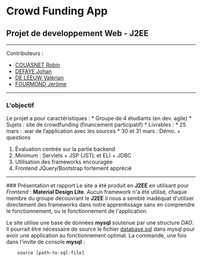 # Crowd Funding App

## Projet de developpement Web - J2EE

- - -

Contributeurs :
* [COUASNET Robin](http://github.com/rcouasnet)
* [DEFAYE Johan](https://github.com/jdefaye)
* [DE LEEUW Valérian](http://github.com/vdeleeuw)
* [FOURMOND Jérôme](https://github.com/jfourmond)

- - -

### L'objectif

Le projet a pour caractéristiques :
	* Groupe de 4 étudiants (en dev. agile)
	* Sujets : site de crowdfunding (financement participatif)
	* Livrables :
		* 25 mars : .war de l’application avec les sources
		* 30 et 31 mars : Démo. + questions

1. Évaluation centrée sur la partie backend
2. Minimum : Servlets + JSP (JSTL et EL) + JDBC
3. Utilisation des frameworks encouragée
4. Frontend JQuery/Bootstrap fortement apprécié

---

### Présentation et rapport
Le site a été produit en **J2EE** en utilisant pour _Frontend_ : **Material Design Lite**. Aucun framework n'a été utilisé, chaque membre du groupe découvrant le **J2EE** il nous a semblé inadéquat d'utiliser directement des frameworks dans notre apprentissage sans en comprendre le fonctionnement, ou le fonctionnement de l'application.

Le site utilise une base de données **mysql** soutenue par une structure _DAO_.
Il pourrait être nécessaire de source le fichier [database.sql](https://github.com/jfourmond/Crowd-Funding-App/blob/master/Crowd%20Funding%20App/WebContent/WEB-INF/DB/database.sql) dans mysql pour avoir une application au fonctionnement optimal.
	La commande, une fois dans l'invite de console **mysql** :
		
		source [path-to-sql-file]
		

